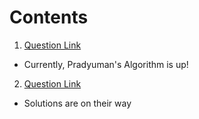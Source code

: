 # Contents

1. [Question Link](https://community.topcoder.com/stat?c=problem_statement&pm=4475&rd=8012)
- Currently, Pradyuman's Algorithm is up!

2. [Question Link](https://community.topcoder.com/stat?c=problem_statement&pm=3458&rd=5869)
- Solutions are on their way
